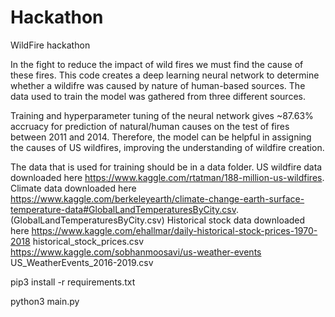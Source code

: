 # Hackathon
WildFire hackathon

In the fight to reduce the impact of wild fires we must find the cause of these fires. 
This code creates a deep learning neural network to determine whether a wildifre was caused by nature of human-based sources. The data used to train the model was gathered from three different sources.

Training and hyperparameter tuning of the neural network gives ~87.63% accruacy for prediction of natural/human causes on the test of fires between 2011 and 2014. Therefore, the model can be helpful in assigning the causes of US wildfires, improving the understanding of wildfire creation.

The data that is used for training should be in a data folder.
US wildfire data downloaded here <https://www.kaggle.com/rtatman/188-million-us-wildfires>.
Climate data downloaded here <https://www.kaggle.com/berkeleyearth/climate-change-earth-surface-temperature-data#GlobalLandTemperaturesByCity.csv>. (GlobalLandTemperaturesByCity.csv)
Historical stock data downloaded here <https://www.kaggle.com/ehallmar/daily-historical-stock-prices-1970-2018> historical_stock_prices.csv
<https://www.kaggle.com/sobhanmoosavi/us-weather-events> US_WeatherEvents_2016-2019.csv


pip3 install -r requirements.txt

python3 main.py
